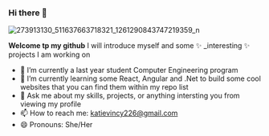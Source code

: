 ### Hi there 👋


![273913130_511637663718321_1261290843747219359_n](https://user-images.githubusercontent.com/55791090/164485758-e84e2066-d0d3-4f30-839d-eef159010405.jpg)

**Welcome tp my github** I will introduce myself and some ✨ _interesting ✨ projects I am working on

- 🌱 I’m currently a last year student Computer Engineering program 
- 🔭 I’m currently learning some React, Angular and .Net to build some cool websites that you can find them within my repo list
- 💬 Ask me about my skills, projects, or anything intersting you from viewing my profile
- 📫 How to reach me: katievincy226@gmail.com
- 😄 Pronouns: She/Her

